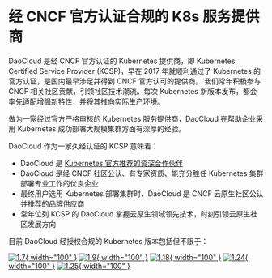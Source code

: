 # 经 CNCF 官方认证合规的 K8s 服务提供商

DaoCloud 是经 CNCF 官方认证的 Kubernetes 提供商，即 Kubernetes Certified Service Provider (KCSP)，早在 2017 年就顺利通过了 Kubernetes 的官方认证，是国内最早涉足并得到 CNCF 官方认可的提供商。
我们常年积极参与 CNCF 相关社区贡献，引领社区技术潮流。每次 Kubernetes 新版本发布，都会率先适配增强新特性，并将其推向实际生产环境。

做为一家经过官方严格审核的 Kubernetes 服务提供商，DaoCloud 在帮助企业采用 Kubernetes 成功部署大规模集群方面有深厚的经验。

DaoCloud 作为一家久经认证的 KCSP 意味着：

- DaoCloud 是 [Kubernetes 官方推荐的资深合作伙伴](https://kubernetes.io/partners/)
- DaoCloud 是经 CNCF 社区公认、有专家资质、能充分胜任 Kubernetes 集群部署专业工作的优良企业
- 最终用户选用 Kubernetes 部署集群时，DaoCloud 是 CNCF 云原生社区公认并推荐的品牌供应商
- 常年位列 KCSP 的 DaoCloud 掌握云原生领域领先技术，时刻引领云原生社区发展方向

目前 DaoCloud 经授权合规的 Kubernetes 版本包括但不限于：

[![1.7](../images/1.7.png){ width="100" }](https://github.com/cncf/k8s-conformance/pull/68)
[![1.9](../images/1.9.png){ width="100" }](https://github.com/cncf/k8s-conformance/pull/210)
[![1.18](../images/1.18.png){ width="100" }](https://github.com/cncf/k8s-conformance/pull/1144)
[![1.24](../images/1.24.png){ width="100" }](https://github.com/cncf/k8s-conformance/pull/2239)
[![1.25](../images/1.25.png){ width="100" }](https://github.com/cncf/k8s-conformance/pull/2240)

<!--
Source: https://github.com/cncf/artwork/tree/master/projects/kubernetes/certified-kubernetes
-->
